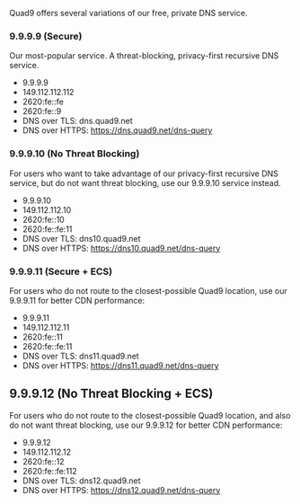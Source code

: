 Quad9 offers several variations of our free, private DNS service.

### 9.9.9.9 (Secure)

Our most-popular service. A threat-blocking, privacy-first recursive DNS service.

* 9.9.9.9
* 149.112.112.112
* 2620:fe::fe
* 2620:fe::9
* DNS over TLS: dns.quad9.net
* DNS over HTTPS: https://dns.quad9.net/dns-query

### 9.9.9.10 (No Threat Blocking)

For users who want to take advantage of our privacy-first recursive DNS service, but do not want threat blocking, use our 9.9.9.10 service instead. 

* 9.9.9.10
* 149.112.112.10
* 2620:fe::10
* 2620:fe::fe:11
* DNS over TLS: dns10.quad9.net
* DNS over HTTPS: https://dns10.quad9.net/dns-query


### 9.9.9.11 (Secure + ECS)

For users who do not route to the closest-possible Quad9 location, use our 9.9.9.11 for better CDN performance:

* 9.9.9.11
* 149.112.112.11
* 2620:fe::11
* 2620:fe::fe:11
* DNS over TLS: dns11.quad9.net
* DNS over HTTPS: https://dns11.quad9.net/dns-query


## 9.9.9.12 (No Threat Blocking + ECS)

For users who do not route to the closest-possible Quad9 location, and also do not want threat blocking, use our 9.9.9.12 for better CDN performance:

* 9.9.9.12
* 149.112.112.12
* 2620:fe::12
* 2620:fe::fe:112
* DNS over TLS: dns12.quad9.net
* DNS over HTTPS: https://dns12.quad9.net/dns-query

